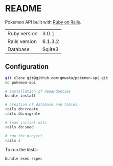 # README

Pokemon API built with [Ruby on Rails](https://rubyonrails.org/).

<table>
  <tr>
    <td>Ruby version</td>
    <td>
      3.0.1
    </td>
  </tr>
  <tr>
    <td>Rails version</td>
    <td>
      6.1.3.2
    </td>
  </tr>
  <tr>
    <td>Database</td>
    <td>
      Sqlite3
    </td>
  </tr>
</table>

## Configuration

```bash
git clone git@github.com:gmwaka/pokemon-api.git
cd pokemon-api

# installation of dependencies
bundle install

# creation of database and tables
rails db:create
rails db:migrate

# load initial data
rails db:seed

# run the project
rails s
```

To run the tests:

```bash
bundle exec rspec
```
